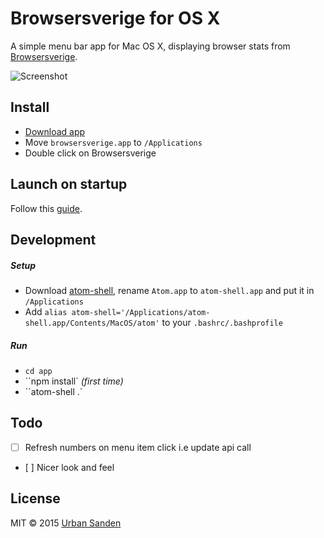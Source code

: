# Browsersverige for OS X

A simple menu bar app for Mac OS X, displaying browser stats from [Browsersverige](http://browsersverige.se/).

![Screenshot](http://labs.urre.me/images/browsersverige-osx.jpg)

## Install

+ [Download app](http://browsersverige.se/apps)
+ Move ``browsersverige.app`` to ``/Applications``
+ Double click on Browsersverige

## Launch on startup

Follow this [guide](https://github.com/sindresorhus/guides/blob/master/launch-app-on-startup-osx.md).

## Development

##### Setup

- Download [atom-shell](https://github.com/atom/atom-shell/releases), rename `Atom.app` to `atom-shell.app` and put it in `/Applications`
- Add `alias atom-shell='/Applications/atom-shell.app/Contents/MacOS/atom'` to your ``.bashrc/.bashprofile``

##### Run

- ``cd app``
- ``npm install` *(first time)*
- ``atom-shell .`

## Todo
- [ ] Refresh numbers on menu item click i.e update api call
- [ ] Nicer look and feel

## License

MIT © 2015 [Urban Sanden](http://twitter.com/urre)